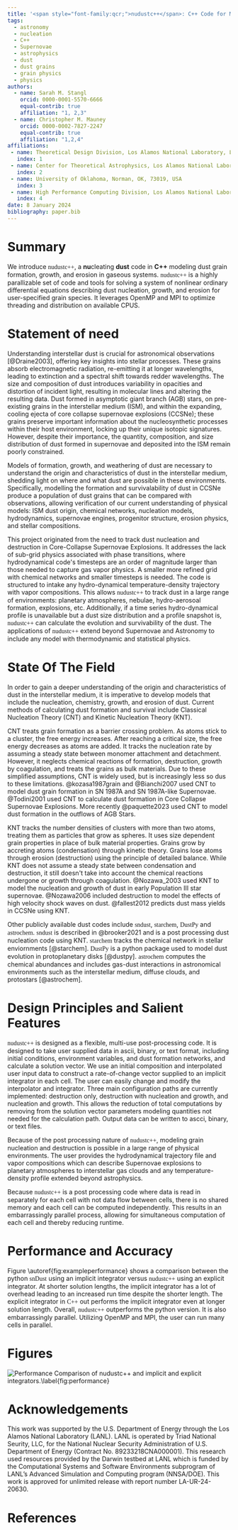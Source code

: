 ```yaml
---
title: '<span style="font-family:qcr;">nudustc++</span>: C++ Code for Modeling Dust Nucleation and Destruction in Gaseous Sysytems'
tags:
  - astronomy
  - nucleation
  - C++
  - Supernovae
  - astrophysics
  - dust
  - dust grains
  - grain physics
  - physics
authors:
  - name: Sarah M. Stangl
    orcid: 0000-0001-5570-6666
    equal-contrib: true
    affiliation: "1, 2,3" 
  - name: Christopher M. Mauney
    orcid: 0000-0002-7827-2247
    equal-contrib: true 
    affiliation: "1,2,4"
affiliations:
 - name: Theoretical Design Division, Los Alamos National Laboratory, Los Alamos, NM, 87545, USA
   index: 1
 - name: Center for Theoretical Astrophysics, Los Alamos National Laboratory, Los Alamos, NM, 87545, USA
   index: 2
 - name: University of Oklahoma, Norman, OK, 73019, USA
   index: 3
 - name: High Performance Computing Division, Los Alamos National Laboratory, Los Alamos, NM, 87545, USA
   index: 4
date: 8 January 2024
bibliography: paper.bib
---
```


# Summary

We introduce <span style="font-family:qcr;">nudustc++</span>, a **nu**cleating **dust** code in **C++** modeling dust grain formation, growth, and erosion in gaseous systems. <span style="font-family:qcr;">nudustc++</span> is a highly parallizable set of code and tools for solving a system of nonlinear ordinary differential equations describing dust nucleation, growth, and erosion for user-specified grain species. It leverages OpenMP and MPI to optimize threading and distribution on available CPUS.

# Statement of need

Understanding interstellar dust is crucial for astronomical observations [@Draine2003], offering key insights into stellar processes. These grains absorb electromagnetic radiation, re-emitting it at longer wavelengths, leading to extinction and a spectral shift towards redder wavelengths. The size and composition of dust introduces variability in opacities and distortion of incident light, resulting in molecular lines and altering the resulting data. Dust formed in asymptotic giant branch (AGB) stars, on pre-existing grains in the interstellar medium (ISM), and within the expanding, cooling ejecta of core collapse supernovae explosions (CCSNe); these grains preserve important information about the nucleosynthetic processes within their host environment, locking up their unique isotopic signatures. However, despite their importance, the quantity, composition, and size distribution of dust formed in supernovae and deposited into the ISM remain poorly constrained. 

Models of formation, growth, and weathering of dust are necessary to understand the origin and characteristics of dust in the interstellar medium, shedding light on where and what dust are possible in these environments. Specifically, modelling the formation and survivalability of dust in CCSNe produce a population of dust grains that can be compared with observations, allowing verification of our current understanding of physical models: ISM dust origin, chemical networks, nucleation models, hydrodynamics, supernovae engines, progenitor structure, erosion physics, and stellar compositions. 

This project originated from the need to track dust nucleation and destruction in Core-Collapse Supernovae Explosions. It addresses the lack of sub-grid physics associated with phase transitions, where hydrodynamical code's timesteps are an order of magnitude larger than those needed to capture gas vapor physics. A smaller more refined grid with chemical networks and smaller timesteps is needed. The code is structured to intake any hydro-dynamical temperature-density trajectory with vapor compositions. This allows <span style="font-family:qcr;">nudustc++</span> to track dust in a large range of environments: planetary atmospheres, nebulae, hydro-aerosoal formation, explosions, etc. Additionally, if a time series hydro-dynamical profile is unavailable but a dust size distribution and a profile snapshot is, <span style="font-family:qcr;">nudustc++</span> can calculate the evolution and survivability of the dust. The applications of <span style="font-family:qcr;">nudustc++</span> extend beyond Supernovae and Astronomy to include any model with thermodynamic and statistical physics. 

# State Of The Field

In order to gain a deeper understanding of the origin and characteristics of dust in the interstellar medium, it is imperative to develop models that include the nucleation, chemistry, growth, and erosion of dust. Current methods of calculating dust formation and survival include Classical Nucleation Theory (CNT) and Kinetic Nucleation Theory (KNT).

CNT treats grain formation as a barrier crossing problem. As atoms stick to a cluster, the free energy increases. After reaching a critical size, the free energy decreases as atoms are added. It tracks the nucleation rate by assuming a steady state between monomer attachment and detachment. However, it neglects chemical reactions of formation, destruction, growth by coagulation, and treats the grains as bulk materials. Due to these simplified assumptions, CNT is widely used, but is increasingly less so dus to these limitations.  @kozasa1987grain and @Bianchi2007 used CNT to model dust grain formation in SN 1987A and SN 1987A-like Supernovae. @Todini2001 used CNT to calculate dust formation in Core Collapse Supernovae Explosions. More recently @paquette2023 used CNT to model dust formation in the outflows of AGB Stars. 

KNT tracks the number densities of clusters with more than two atoms, treating them as particles that grow as spheres. It uses size dependent grain properties in place of bulk material properties. Grains grow by accreting atoms (condensation) through kinetic theory. Grains lose atoms through erosion (destruction) using the principle of detailed balance. While KNT does not assume a steady state between condensation and destruction, it still doesn't take into account the chemical reactions undergone or growth through coagulation. @Nozawa_2003 used KNT to model the nucleation and growth of dust in early Population III star supernovae. @Nozawa2006 included destruction to model the effects of high velocity shock waves on dust. @fallest2012 predicts dust mass yields in CCSNe using KNT.

Other publicly available dust codes include <span style="font-family:qcr;">sndust</span>, <span style="font-family:qcr;">starchem</span>, <span style="font-family:qcr;">DustPy</span> and <span style="font-family:qcr;">astrochem</span>. <span style="font-family:qcr;">sndust</span> is described in @brooker2021 and is a post processing dust nucleation code using KNT. <span style="font-family:qcr;">starchem</span> tracks the chemical network in stellar enviornments [@starchem]. <span style="font-family:qcr;">DustPy</span> is a python package used to model dust evolution in protoplanetary disks [@dustpy]. <span style="font-family:qcr;">astrochem</span> computes the chemical abundances and includes gas-dust interactions in astronomical environments such as the interstellar medium, diffuse clouds, and protostars [@astrochem]. 

# Design Principles and Salient Features

<span style="font-family:qcr;">nudustc++</span> is designed as a flexible, multi-use post-processing code. It is designed to take user supplied data in ascii, binary, or text format, including initial conditions, environment variables, and dust formation networks, and calculate a solution vector. We use an initial composition and interpolated user input data to construct a rate-of-change vector supplied to an implicit integrator in each cell. The user can easily change and modify the interpolator and integrator. Three main configuration paths are currently implemented: destruction only, destruction with nucleation and growth, and nucleation and growth. This allows the reduction of total computations by removing from the solution vector parameters modeling quantities not needed for the calculation path. Output data can be written to ascci, binary, or text files.

Because of the post processing nature of <span style="font-family:qcr;">nudustc++</span>, modeling grain nucleation and destruction is possible in a large range of physical environments. The user provides the hydrodynamical trajectory file and vapor compositions which can describe Supernovae explosions to planetary atmospheres to interstellar gas clouds and any temperature-density profile extended beyond astrophysics. 

Because <span style="font-family:qcr;">nudustc++</span> is a post processing code where data is read in separately for each cell with not data flow between cells, there is no shared memory and each cell can be computed independently. This results in an embarrassingly parallel process, allowing for simultaneous computation of each cell and thereby reducing runtime. 

# Performance and Accuracy

Figure \autoref{fig:exampleperformance} shows a comparison between the python <span style="font-family:qcr;">snDust</span> using an implicit integrator versus <span style="font-family:qcr;">nudustc++</span> using an explicit integrator. At shorter solution lengths, the implicit integrator has a lot of overhead leading to an increased run time despite the shorter length. The explicit integrator in <span style="font-family:qcr;">C++</span> out performs the implicit integrator even at longer solution length. Overall, <span style="font-family:qcr;">nudustc++</span> outperforms the python version. It is also embarrassingly parallel. Utilizing OpenMP and MPI, the user can run many cells in parallel. 

# Figures

![Performance Comparison of <span style="font-family:qcr;">nudustc++</span> and implicit and explicit integrators.\label{fig:performance}](int_logtime_cycles.png)


# Acknowledgements

This work was supported by the U.S. Department of Energy through the Los Alamos National Laboratory (LANL). LANL is operated by Triad National Seurity, LLC, for the National Nuclear Security Administration of U.S. Department of Energy (Contract No. 89233218CNA000001). This research used resources provided by the Darwin testbed at LANL which is funded by the Computational Systems and Software Environments subprogram of LANL’s Advanced Simulation and Computing program (NNSA/DOE). This work is approved for unlimited release with report number LA-UR-24-20630.

# References
